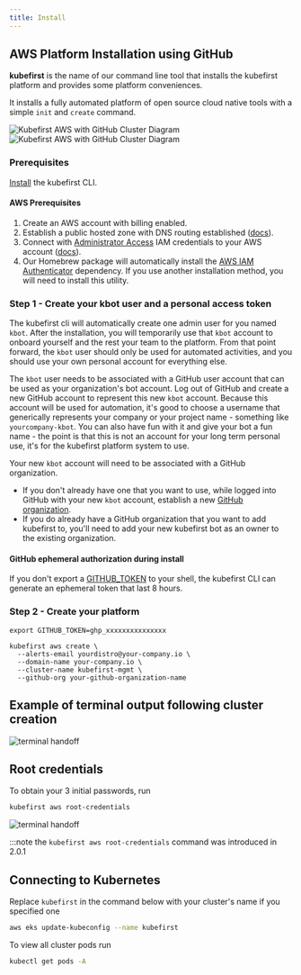 ```yaml
---
title: Install
---
```


## AWS Platform Installation using GitHub

**kubefirst** is the name of our command line tool that installs the kubefirst platform and provides some platform conveniences.

It installs a fully automated platform of open source cloud native tools with a simple `init` and `create` command.

![Kubefirst AWS with GitHub Cluster Diagram](../../../img/aws/github/installation-diagram-light.png#light-mode)![Kubefirst AWS with GitHub Cluster Diagram](../../../img/aws/github/installation-diagram-dark.png#dark-mode)

### Prerequisites

[Install](../../overview.md#how-to-install-kubefirst-cli) the kubefirst CLI.

#### AWS Prerequisites

1. Create an AWS account with billing enabled.
2. Establish a public hosted zone with DNS routing established ([docs](https://docs.aws.amazon.com/Route53/latest/DeveloperGuide/AboutHZWorkingWith.html)).
3. Connect with [Administrator Access](https://console.aws.amazon.com/iam/home?#/policies/arn:aws:iam::aws:policy/AdministratorAccessserviceLevelSummary) IAM credentials to your AWS account ([docs](https://docs.aws.amazon.com/general/latest/gr/aws-sec-cred-types.html#access-keys-and-secret-access-keys)).
4. Our Homebrew package will automatically install the [AWS IAM Authenticator](https://docs.aws.amazon.com/eks/latest/userguide/install-aws-iam-authenticator.html) dependency. If you use another installation method, you will need to install this utility.

### Step 1 - Create your kbot user and a personal access token

The kubefirst cli will automatically create one admin user for you named `kbot`. After the installation, you will temporarily use that `kbot` account to onboard yourself and the rest your team to the platform. From that point forward, the `kbot` user should only be used for automated activities, and you should use your own personal account for everything else.

The `kbot` user needs to be associated with a GitHub user account that can be used as your organization's bot account. Log out of GitHub and create a new GitHub account to represent this new `kbot` account. Because this account will be used for automation, it's good to choose a username that generically represents your company or your project name - something like `yourcompany-kbot`. You can also have fun with it and give your bot a fun name - the point is that this is not an account for your long term personal use, it's for the kubefirst platform system to use.

Your new `kbot` account will need to be associated with a GitHub organization.

- If you don't already have one that you want to use, while logged into GitHub with your new `kbot` account, establish a new [GitHub organization](https://docs.github.com/en/organizations/collaborating-with-groups-in-organizations/creating-a-new-organization-from-scratch).
- If you do already have a GitHub organization that you want to add kubefirst to, you'll need to add your new kubefirst bot as an owner to the existing organization.

#### GitHub ephemeral authorization during install

If you don't export a [GITHUB_TOKEN](../../../explore/github-token.md) to your shell, the kubefirst CLI can generate an ephemeral token that last 8 hours.

### Step 2 - Create your platform

```shell
export GITHUB_TOKEN=ghp_xxxxxxxxxxxxxxx

kubefirst aws create \
  --alerts-email yourdistro@your-company.io \
  --domain-name your-company.io \
  --cluster-name kubefirst-mgmt \
  --github-org your-github-organization-name
```

## Example of terminal output following cluster creation

![terminal handoff](../../../img/aws/github/handoff-screen.png)

## Root credentials

To obtain your 3 initial passwords, run

```bash
kubefirst aws root-credentials
```

![terminal handoff](../../../img/common/kubefirst/root-credentials.png)

:::note the `kubefirst aws root-credentials` command was introduced in 2.0.1

## Connecting to Kubernetes

Replace `kubefirst` in the command below with your cluster's name if you specified one

```bash
aws eks update-kubeconfig --name kubefirst
```

To view all cluster pods run

```bash
kubectl get pods -A
```
